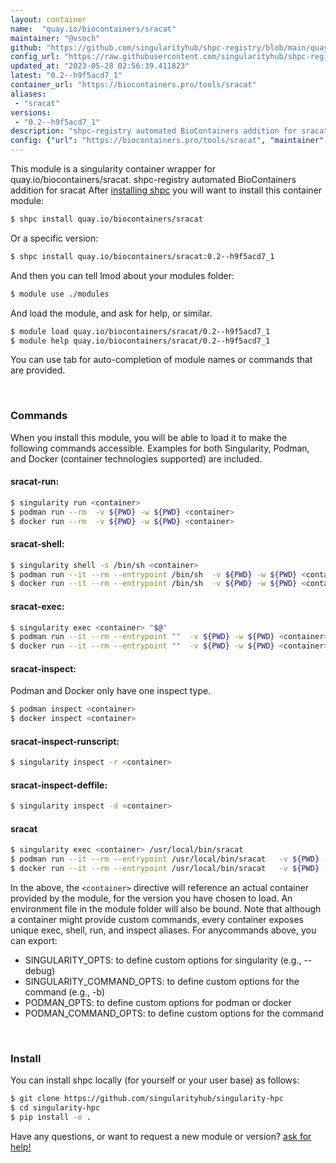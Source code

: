 ```yaml
---
layout: container
name:  "quay.io/biocontainers/sracat"
maintainer: "@vsoch"
github: "https://github.com/singularityhub/shpc-registry/blob/main/quay.io/biocontainers/sracat/container.yaml"
config_url: "https://raw.githubusercontent.com/singularityhub/shpc-registry/main/quay.io/biocontainers/sracat/container.yaml"
updated_at: "2023-05-28 02:56:39.411823"
latest: "0.2--h9f5acd7_1"
container_url: "https://biocontainers.pro/tools/sracat"
aliases:
 - "sracat"
versions:
 - "0.2--h9f5acd7_1"
description: "shpc-registry automated BioContainers addition for sracat"
config: {"url": "https://biocontainers.pro/tools/sracat", "maintainer": "@vsoch", "description": "shpc-registry automated BioContainers addition for sracat", "latest": {"0.2--h9f5acd7_1": "sha256:be9c04f036953a0cf20f58ffc8aaa247dae3323e4d2f08e00f2a85ee06222083"}, "tags": {"0.2--h9f5acd7_1": "sha256:be9c04f036953a0cf20f58ffc8aaa247dae3323e4d2f08e00f2a85ee06222083"}, "docker": "quay.io/biocontainers/sracat", "aliases": {"sracat": "/usr/local/bin/sracat"}}
---
```


This module is a singularity container wrapper for quay.io/biocontainers/sracat.
shpc-registry automated BioContainers addition for sracat
After [installing shpc](#install) you will want to install this container module:


```bash
$ shpc install quay.io/biocontainers/sracat
```

Or a specific version:

```bash
$ shpc install quay.io/biocontainers/sracat:0.2--h9f5acd7_1
```

And then you can tell lmod about your modules folder:

```bash
$ module use ./modules
```

And load the module, and ask for help, or similar.

```bash
$ module load quay.io/biocontainers/sracat/0.2--h9f5acd7_1
$ module help quay.io/biocontainers/sracat/0.2--h9f5acd7_1
```

You can use tab for auto-completion of module names or commands that are provided.

<br>

### Commands

When you install this module, you will be able to load it to make the following commands accessible.
Examples for both Singularity, Podman, and Docker (container technologies supported) are included.

#### sracat-run:

```bash
$ singularity run <container>
$ podman run --rm  -v ${PWD} -w ${PWD} <container>
$ docker run --rm  -v ${PWD} -w ${PWD} <container>
```

#### sracat-shell:

```bash
$ singularity shell -s /bin/sh <container>
$ podman run --it --rm --entrypoint /bin/sh  -v ${PWD} -w ${PWD} <container>
$ docker run --it --rm --entrypoint /bin/sh  -v ${PWD} -w ${PWD} <container>
```

#### sracat-exec:

```bash
$ singularity exec <container> "$@"
$ podman run --it --rm --entrypoint ""  -v ${PWD} -w ${PWD} <container> "$@"
$ docker run --it --rm --entrypoint ""  -v ${PWD} -w ${PWD} <container> "$@"
```

#### sracat-inspect:

Podman and Docker only have one inspect type.

```bash
$ podman inspect <container>
$ docker inspect <container>
```

#### sracat-inspect-runscript:

```bash
$ singularity inspect -r <container>
```

#### sracat-inspect-deffile:

```bash
$ singularity inspect -d <container>
```


#### sracat

```bash
$ singularity exec <container> /usr/local/bin/sracat
$ podman run --it --rm --entrypoint /usr/local/bin/sracat   -v ${PWD} -w ${PWD} <container> -c " $@"
$ docker run --it --rm --entrypoint /usr/local/bin/sracat   -v ${PWD} -w ${PWD} <container> -c " $@"
```



In the above, the `<container>` directive will reference an actual container provided
by the module, for the version you have chosen to load. An environment file in the
module folder will also be bound. Note that although a container
might provide custom commands, every container exposes unique exec, shell, run, and
inspect aliases. For anycommands above, you can export:

 - SINGULARITY_OPTS: to define custom options for singularity (e.g., --debug)
 - SINGULARITY_COMMAND_OPTS: to define custom options for the command (e.g., -b)
 - PODMAN_OPTS: to define custom options for podman or docker
 - PODMAN_COMMAND_OPTS: to define custom options for the command

<br>

### Install

You can install shpc locally (for yourself or your user base) as follows:

```bash
$ git clone https://github.com/singularityhub/singularity-hpc
$ cd singularity-hpc
$ pip install -e .
```

Have any questions, or want to request a new module or version? [ask for help!](https://github.com/singularityhub/singularity-hpc/issues)